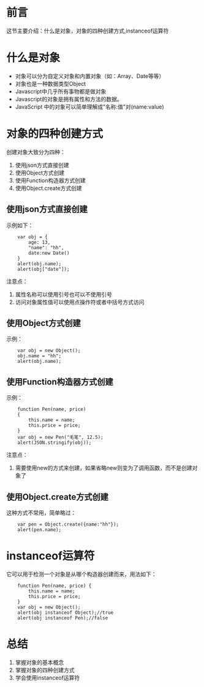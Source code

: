 # 前言

这节主要介绍：什么是对象，对象的四种创建方式,instanceof运算符


# 什么是对象

* 对象可以分为自定义对象和内置对象（如：Array、Date等等）
* 对象也是一种数据类型Object
* Javascript中几乎所有事物都是做对象
* Javascript的对象是拥有属性和方法的数据。
* JavaScript 中的对象可以简单理解成"名称:值"对(name:value)

# 对象的四种创建方式

创建对象大致分为四种：

1. 使用json方式直接创建
2. 使用Object方式创建
3. 使用Function构造器方式创建
4. 使用Object.create方式创建

## 使用json方式直接创建

示例如下：

        var obj = {
            age: 13,
            "name": "hh",
            date:new Date()
        }
        alert(obj.name);
        alert(obj["date"]);

注意点：

1. 属性名称可以使用引号也可以不使用引号
2. 访问对象属性值可以使用点操作符或者中括号方式访问

## 使用Object方式创建

示例：

        var obj = new Object();
        obj.name = "hh";
        alert(obj.name);

## 使用Function构造器方式创建

示例：

        function Pen(name, price)
        {
            this.name = name;
            this.price = price;
        }
        var obj = new Pen("毛笔", 12.5);
        alert(JSON.stringify(obj));

注意点：

1. 需要使用new的方式来创建，如果省略new则变为了调用函数，而不是创建对象了

## 使用Object.create方式创建

这种方式不常用，简单略过：

        var pen = Object.create({name:"hh"});
        alert(pen.name);

# instanceof运算符

它可以用于检测一个对象是从哪个构造器创建而来，用法如下：

        function Pen(name, price) {
            this.name = name;
            this.price = price;
        }
        var obj = new Object();
        alert(obj instanceof Object);//true
        alert(obj instanceof Pen);//false


# 总结

1. 掌握对象的基本概念
2. 掌握对象的四种创建方式
3. 学会使用instanceof运算符